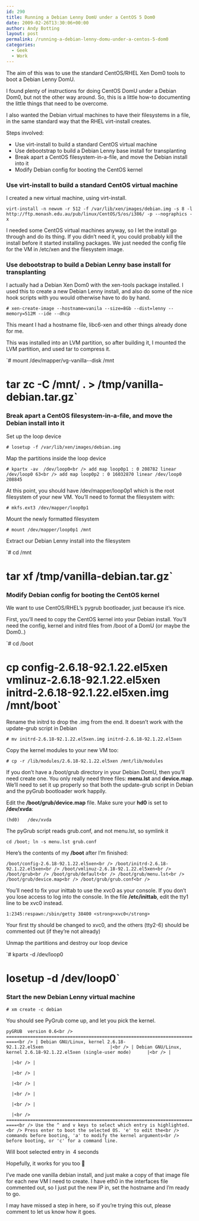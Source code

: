 ```yaml
---
id: 290
title: Running a Debian Lenny DomU under a CentOS 5 Dom0
date: 2009-02-26T13:30:06+00:00
author: Andy Botting
layout: post
permalink: /running-a-debian-lenny-domu-under-a-centos-5-dom0
categories:
  - Geek
  - Work
---
```

The aim of this was to use the standard CentOS/RHEL Xen Dom0 tools to boot a Debian Lenny DomU.

I found plenty of instructions for doing CentOS DomU under a Debian Dom0, but not the other way around. So, this is a little how-to documenting the little things that need to be overcome.

I also wanted the Debian virtual machines to have their filesystems in a file, in the same standard way that the RHEL virt-install creates.

Steps involved:

  * Use virt-install to build a standard CentOS virtual machine
  * Use debootstrap to build a Debian Lenny base install for transplanting
  * Break apart a CentOS filesystem-in-a-file, and move the Debian install into it
  * Modify Debian config for booting the CentOS kernel

### Use virt-install to build a standard CentOS virtual machine

I created a new virtual machine, using virt-install.

`virt-install -n newvm -r 512 -f /var/lib/xen/images/debian.img -s 8 -l http://ftp.monash.edu.au/pub/linux/CentOS/5/os/i386/ -p --nographics -x`

I needed some CentOS virtual machines anyway, so I let the install go through and do its thing. If you didn&#8217;t need it, you could probably kill the install before it started installing packages. We just needed the config file for the VM in /etc/xen and the filesystem image.

### Use debootstrap to build a Debian Lenny base install for transplanting

I actually had a Debian Xen Dom0 with the xen-tools package installed. I used this to create a new Debian Lenny install, and also do some of the nice hook scripts with you would otherwise have to do by hand.

`# xen-create-image --hostname=vanila --size=8Gb --dist=lenny --memory=512M --ide --dhcp`

This meant I had a hostname file, libc6-xen and other things already done for me.

This was installed into an LVM partition, so after building it, I mounted the LVM partition, and used tar to compress it.

`# mount /dev/mapper/vg-vanilla--disk /mnt<br />
# tar zc -C /mnt/ . > /tmp/vanilla-debian.tar.gz`

### Break apart a CentOS filesystem-in-a-file, and move the Debian install into it

Set up the loop device
  
`# losetup -f /var/lib/xen/images/debian.img`

Map the partitions inside the loop device
  
`# kpartx -av  /dev/loop0<br />
add map loop0p1 : 0 208782 linear /dev/loop0 63<br />
add map loop0p2 : 0 16032870 linear /dev/loop0 208845`

At this point, you should have /dev/mapper/loop0p1 which is the root filesystem of your new VM. You&#8217;ll need to format the filesystem with:
  
`# mkfs.ext3 /dev/mapper/loop0p1`

Mount the newly formatted filesystem
  
`# mount /dev/mapper/loop0p1 /mnt`

Extract our Debian Lenny install into the filesystem
  
`# cd /mnt<br />
# tar xf /tmp/vanilla-debian.tar.gz`

### Modify Debian config for booting the CentOS kernel

We want to use CentOS/RHEL&#8217;s pygrub bootloader, just because it&#8217;s nice.

First, you&#8217;ll need to copy the CentOS kernel into your Debian install. You&#8217;ll need the config, kernel and initrd files from /boot of a DomU (or maybe the Dom0..)
  
`# cd /boot<br />
# cp config-2.6.18-92.1.22.el5xen vmlinuz-2.6.18-92.1.22.el5xen initrd-2.6.18-92.1.22.el5xen.img /mnt/boot`

Rename the initrd to drop the .img from the end. It doesn&#8217;t work with the update-grub script in Debian
  
`# mv initrd-2.6.18-92.1.22.el5xen.img initrd-2.6.18-92.1.22.el5xen`

Copy the kernel modules to your new VM too:
  
`# cp -r /lib/modules/2.6.18-92.1.22.el5xen /mnt/lib/modules`

If you don&#8217;t have a /boot/grub directory in your Debian DomU, then you&#8217;ll need create one. You only really need three files: **menu.lst** and **device.map**. We&#8217;ll need to set it up properly so that both the update-grub script in Debian and the pyGrub bootloader work happily.

Edit the **/boot/grub/device.map** file. Make sure your **hd0** is set to **/dev/xvda**:
  
`(hd0)   /dev/xvda`

The pyGrub script reads grub.conf, and not menu.lst, so symlink it
  
`cd /boot; ln -s menu.lst grub.conf`

Here&#8217;s the contents of my **/boot** after I&#8217;m finished:
  
`/boot/config-2.6.18-92.1.22.el5xen<br />
/boot/initrd-2.6.18-92.1.22.el5xen<br />
/boot/vmlinuz-2.6.18-92.1.22.el5xen<br />
/boot/grub<br />
/boot/grub/default<br />
/boot/grub/menu.lst<br />
/boot/grub/device.map<br />
/boot/grub/grub.conf<br />
` 

You&#8217;ll need to fix your inittab to use the xvc0 as your console. If you don&#8217;t you lose access to log into the console. In the file **/etc/inittab**, edit the tty1 line to be xvc0 instead.
  
`1:2345:respawn:/sbin/getty 38400 <strong>xvc0</strong>`

Your first tty should be changed to xvc0, and the others (tty2-6) should be commented out (if they&#8217;re not already)

Unmap the partitions and destroy our loop device
  
`# kpartx -d /dev/loop0<br />
# losetup -d /dev/loop0`

### Start the new Debian Lenny virtual machine

`# xm create -c debian`

You should see PyGrub come up, and let you pick the kernel.
  
 `pyGRUB  version 0.6<br />
==========================================================================<br />
| Debian GNU/Linux, kernel 2.6.18-92.1.22.el5xen                         |<br />
| Debian GNU/Linux, kernel 2.6.18-92.1.22.el5xen (single-user mode)      |<br />
|                                                                        |<br />
|                                                                        |<br />
|                                                                        |<br />
|                                                                        |<br />
|                                                                        |<br />
|                                                                        |<br />
==========================================================================<br />
Use the ^ and v keys to select which entry is highlighted.<br />
Press enter to boot the selected OS. 'e' to edit the<br />
commands before booting, 'a' to modify the kernel arguments<br />
before booting, or 'c' for a command line.`

Will boot selected entry in  4 seconds

Hopefully, it works for you too 🙂

I&#8217;ve made one vanilla debian install, and just make a copy of that image file for each new VM I need to create. I have eth0 in the interfaces file commented out, so I just put the new IP in, set the hostname and I&#8217;m ready to go.

I may have missed a step in here, so if you&#8217;re trying this out, please comment to let us know how it goes.